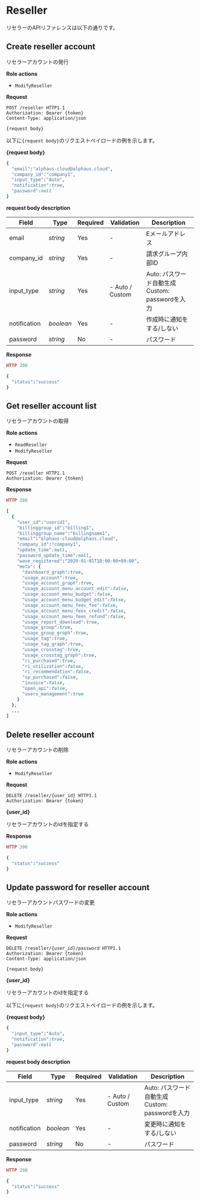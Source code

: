# Reseller

リセラーのAPIリファレンスは以下の通りです。

## Create reseller account

リセラーアカウントの発行


**Role actions**

- `ModifyReseller`

**Request**

```http
POST /reseller HTTP1.1
Authorization: Bearer {token}
Content-Type: application/json

{request body}
```

以下に`{request body}`のリクエストペイロードの例を示します。

**{request body}**

```ruby
{
  "email":"alphaus-cloud@alphaus.cloud",
  "company_id":"company1",
  "input_type":"Auto",
  "notification":true,
  "password":null
}
```

**request body description**

Field           | Type      | Required | Validation | Description
--------------- | --------- | -------- | ---------- | -----------
 email          | *string*  | Yes      | -          | Eメールアドレス
 company_id     | *string*  | Yes      | -          | 請求グループ内部ID
 input_type     | *string*  | Yes      | - Auto / Custom | Auto: パスワード自動生成 Custom: passwordを入力
 notification   | *boolean* | Yes      | -          | 作成時に通知をする/しない
 password       | *string*  | No       | -          | パスワード

**Response**

```ruby
HTTP 200

{
  "status":"success"
}
```


## Get reseller account list

リセラーアカウントの取得


**Role actions**

- `ReadReseller`
- `ModifyReseller`

**Request**

```http
POST /reseller HTTP1.1
Authorization: Bearer {token}

```


**Response**

```ruby
HTTP 200

[
  {
    "user_id":"userid1",
    "billinggroup_id":"billing1",
    "billinggroup_name":"billingname1",
    "email":"alphaus-cloud@alphaus.cloud",
    "company_id":"company1",
    "update_time":null,
    "password_update_time":null,
    "wave_registered":"2020-01-01T10:00:00+09:00",
    "meta": {
      "dashboard_graph":true,
      "usage_account":true,
      "usage_account_graph":true,
      "usage_account_menu_account_edit":false,
      "usage_account_menu_budget":false,
      "usage_account_menu_budget_edit":false,
      "usage_account_menu_fees_fee":false,
      "usage_account_menu_fees_credit":false,
      "usage_account_menu_fees_refund":false,
      "usage_report_download":true,
      "usage_group":true,
      "usage_group_graph":true,
      "usage_tag":true,
      "usage_tag_graph":true,
      "usage_crosstag":true,
      "usage_crosstag_graph":true,
      "ri_purchased":true,
      "ri_utilization":false,
      "ri_recommendation":false,
      "sp_purchased":false,
      "invoice":false,
      "open_api":false,
      "users_management":true
    }
  },
  ...
]
```


## Delete reseller account

リセラーアカウントの削除


**Role actions**

- `ModifyReseller`

**Request**

```http
DELETE /reseller/{user_id} HTTP1.1
Authorization: Bearer {token}

```

**{user_id}**

リセラーアカウントのidを指定する

**Response**

```ruby
HTTP 200

{
  "status":"success"
}
```

## Update password for reseller account

リセラーアカウントパスワードの変更


**Role actions**

- `ModifyReseller`

**Request**

```http
DELETE /reseller/{user_id}/password HTTP1.1
Authorization: Bearer {token}
Content-Type: application/json

{request body}
```

**{user_id}**

リセラーアカウントのidを指定する

以下に`{request body}`のリクエストペイロードの例を示します。

**{request body}**

```ruby
{
  "input_type":"Auto",
  "notification":true,
  "password":null
}
```

**request body description**

Field           | Type      | Required | Validation | Description
--------------- | --------- | -------- | ---------- | -----------
 input_type     | *string*  | Yes      | - Auto / Custom | Auto: パスワード自動生成 Custom: passwordを入力
 notification   | *boolean* | Yes      | -          | 変更時に通知をする/しない
 password       | *string*  | No       | -          | パスワード

**Response**

```ruby
HTTP 200

{
  "status":"success"
}
```